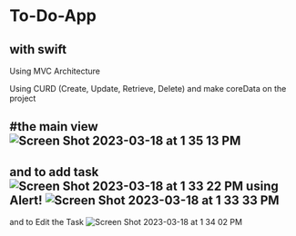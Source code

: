 # To-Do-App
with swift 
------
Using MVC Architecture 

Using CURD (Create, Update, Retrieve, Delete) and make coreData on the project


#the main view
![Screen Shot 2023-03-18 at 1 35 13 PM](https://user-images.githubusercontent.com/99526705/226103178-85c5e156-0ab8-4c56-a272-d6404ceba5cc.png)
-----------
and to add task 
![Screen Shot 2023-03-18 at 1 33 22 PM](https://user-images.githubusercontent.com/99526705/226103249-42610a67-1df9-43f5-955b-0dbf23dfe748.png)
using Alert!
![Screen Shot 2023-03-18 at 1 33 33 PM](https://user-images.githubusercontent.com/99526705/226103255-1a784f16-cd76-4bdd-a19b-b8bef10e170d.png)
-----------
and to Edit the Task
![Screen Shot 2023-03-18 at 1 34 02 PM](https://user-images.githubusercontent.com/99526705/226103326-518049fa-4b47-4ec6-831e-846f138bd2b0.png)
